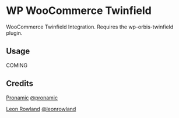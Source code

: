 # WP WooCommerce Twinfield

WooCommerce Twinfield Integration. Requires the wp-orbis-twinfield plugin.

## Usage

COMING

## Credits
[Pronamic](http://pronamic.nl) [@pronamic](http://twitter.com/pronamic)

[Leon Rowland](http://leon.rowland.nl) [@leonrowland](http://twitter.com/leonrowland)
